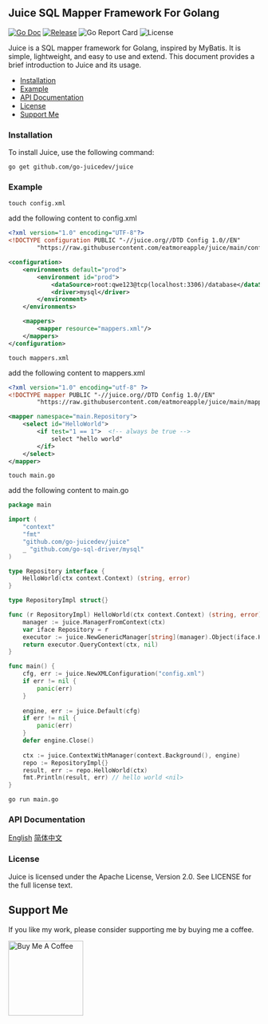 ## Juice SQL Mapper Framework For Golang

[![Go Doc](https://pkg.go.dev/badge/github.com/go-juicedev/juice)](https://godoc.org/github.com/go-juicedev/juice)
[![Release](https://img.shields.io/github/v/release/eatmoreapple/juice.svg?style=flat-square)](https://github.com/go-juicedev/juice/releases)
![Go Report Card](https://goreportcard.com/badge/github.com/go-juicedev/juice)
![License](https://img.shields.io/badge/License-Apache%202.0-blue.svg)

Juice is a SQL mapper framework for Golang, inspired by MyBatis. It is simple, lightweight, and easy to use and extend.
This document provides a brief introduction to Juice and its usage.

- [Installation](#installation)
- [Example](#example)
- [API Documentation](#api-documentation)
- [License](#license)
- [Support Me](#support-me)

### Installation

To install Juice, use the following command:

```shell
go get github.com/go-juicedev/juice
```

### Example

```shell
touch config.xml
```

add the following content to config.xml

```xml
<?xml version="1.0" encoding="UTF-8"?>
<!DOCTYPE configuration PUBLIC "-//juice.org//DTD Config 1.0//EN"
        "https://raw.githubusercontent.com/eatmoreapple/juice/main/config.dtd">

<configuration>
    <environments default="prod">
        <environment id="prod">
            <dataSource>root:qwe123@tcp(localhost:3306)/database</dataSource>
            <driver>mysql</driver>
        </environment>
    </environments>

    <mappers>
        <mapper resource="mappers.xml"/>
    </mappers>
</configuration>
```

```shell
touch mappers.xml
```

add the following content to mappers.xml

```xml
<?xml version="1.0" encoding="utf-8" ?>
<!DOCTYPE mapper PUBLIC "-//juice.org//DTD Config 1.0//EN"
        "https://raw.githubusercontent.com/eatmoreapple/juice/main/mapper.dtd">

<mapper namespace="main.Repository">
    <select id="HelloWorld">
        <if test="1 == 1">  <!-- always be true -->
            select "hello world"
        </if>
    </select>
</mapper>
```

```shell
touch main.go
```

add the following content to main.go

```go
package main

import (
	"context"
	"fmt"
	"github.com/go-juicedev/juice"
	_ "github.com/go-sql-driver/mysql"
)

type Repository interface {
	HelloWorld(ctx context.Context) (string, error)
}

type RepositoryImpl struct{}

func (r RepositoryImpl) HelloWorld(ctx context.Context) (string, error) {
	manager := juice.ManagerFromContext(ctx)
	var iface Repository = r
	executor := juice.NewGenericManager[string](manager).Object(iface.HelloWorld)
	return executor.QueryContext(ctx, nil)
}

func main() {
	cfg, err := juice.NewXMLConfiguration("config.xml")
	if err != nil {
		panic(err)
	}
	
	engine, err := juice.Default(cfg)
	if err != nil {
		panic(err)
	}
	defer engine.Close()
	
	ctx := juice.ContextWithManager(context.Background(), engine)
	repo := RepositoryImpl{}
	result, err := repo.HelloWorld(ctx)
	fmt.Println(result, err) // hello world <nil>
}
```

```shell
go run main.go
```

### API Documentation

[English](https://juice-doc.readthedocs.io/projects/juice-doc-en/en/latest/)
[简体中文](https://juice-doc.readthedocs.io/en/latest/index.html)


### License

Juice is licensed under the Apache License, Version 2.0. See LICENSE for the full license text.

## Support Me

If you like my work, please consider supporting me by buying me a coffee.

<a href="https://raw.githubusercontent.com/eatmoreapple/eatmoreapple/main/img/wechat_pay.jpg" target="_blank"><img src="https://cdn.buymeacoffee.com/buttons/v2/default-yellow.png" alt="Buy Me A Coffee" width="150" ></a>

